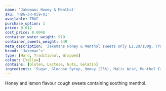 ```yaml
---
name: 'Jakemans Honey & Menthol'
sku: 'HBG-JR-059-01'
available: TRUE
purchase_option: 1
price: 0.012
cost_price: 0.0048
container_water_weight: 919
container_sweets_weight: 549
meta_description: 'Jakemans Honey & Menthol sweets only Ł1.20/100g. Traditional sweets and more at Humbugs Confectionery Store. Specialists in satisfying your sweet tooth!'
brand: 'Jakeman’s'
type: [Hard, Traditional, Wrapped]
colour: [Yellow]
contains: [Gluten, Lactose, Nuts, Gelatin]
ingredients: 'Sugar, Glucose Syrup, Honey (25%), Malic Acid, Menthol Crystals, Natural Lemon Oil, Natural Flavour, Colour: Carotenes'
---
```

Honey and lemon flavour cough sweets containing soothing menthol.